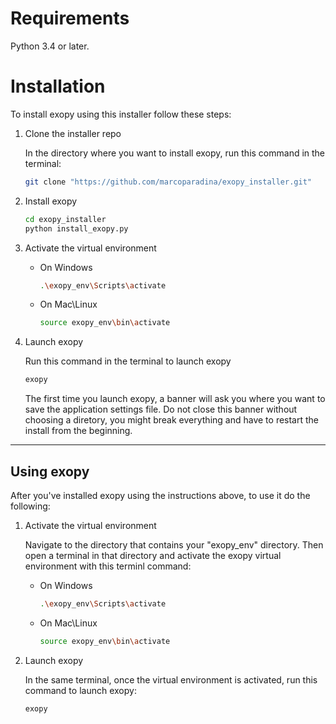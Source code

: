 # Requirements

Python 3.4 or later.

# Installation

To install exopy using this installer follow these steps: 

1. Clone the installer repo

    In the directory where you want to install exopy, run this command in the terminal:

    ```bash
    git clone "https://github.com/marcoparadina/exopy_installer.git"
    ```

1. Install exopy

    ```bash
    cd exopy_installer
    python install_exopy.py

1. Activate the virtual environment

    - On Windows
        ```bash
        .\exopy_env\Scripts\activate
        ```
    - On Mac\Linux
        ```bash
        source exopy_env\bin\activate
        ```

1. Launch exopy
    
    Run this command in the terminal to launch exopy

    ```bash
    exopy
    ```

    The first time you launch exopy, a banner will ask you where you want to save the application settings file. Do not close this banner without choosing a diretory, you might break everything and  have to restart the install from the beginning.
-----------------------------------------------------------------

## Using exopy

After you've installed exopy using the instructions above, to use it do the following: 

1. Activate the virtual environment

    Navigate to the directory that contains your "exopy_env" directory. Then open a terminal in that directory and activate the exopy virtual environment with this terminl command:

    - On Windows
        ```bash
        .\exopy_env\Scripts\activate
        ```
    - On Mac\Linux
        ```bash
        source exopy_env\bin\activate
        ```
1. Launch exopy

    In the same terminal, once the virtual environment is activated, run this command to launch exopy:

    ```bash
    exopy
    ```
